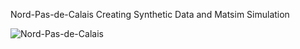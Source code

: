 Nord-Pas-de-Calais Creating Synthetic Data and Matsim Simulation

![Nord-Pas-de-Calais](https://france3-regions.francetvinfo.fr/image/Q05LkwXTQswrAALt5GQm55ueY9Q/640x360/regions/2020/06/08/5ede9832c2e5a_npdc.jpg)
